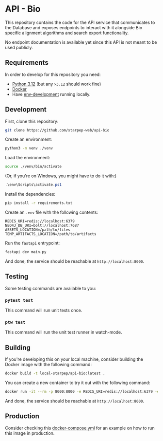 # API - Bio

This repository contains the code for the API service that communicates to the Database and exposes endpoints to interact with it alongside Bio specific alignment algorithms and search export functionality.

No endpoint documentation is available yet since this API is not meant to be used publicly.

## Requirements

In order to develop for this repository you need:

* [Python 3.12](https://www.python.org) (but any `>3.12` should work fine)
* [Docker](https://www.docker.com/products/docker-desktop/)
* Have [env-development](https://github.com/starpep-web/env-development) running locally.

## Development

First, clone this repository:

```bash
git clone https://github.com/starpep-web/api-bio
```

Create an environment:

```bash
python3 -m venv ./venv
```

Load the environment:

```bash
source ./venv/bin/activate
```

(Or, if you're on Windows, you might have to do it with:)

```powershell
.\env\Scripts\activate.ps1
```

Install the dependencies:

```bash
pip install -r requirements.txt
```

Create an `.env` file with the following contents:

```text
REDIS_URI=redis://localhost:6379
NEO4J_DB_URI=bolt://localhost:7687
ASSETS_LOCATION=/path/to/files
TEMP_ARTIFACTS_LOCATION=/path/to/artifacts
```

Run the `fastapi` entrypoint:

```bash
fastapi dev main.py
```

And done, the service should be reachable at `http://localhost:8000`.

## Testing

Some testing commands are available to you:

### `pytest test`

This command will run unit tests once.

### `ptw test`

This command will run the unit test runner in watch-mode.

## Building

If you're developing this on your local machine, consider building the Docker image with the following command:

```bash
docker build -t local-starpep/api-bio:latest .
```

You can create a new container to try it out with the following command:

```bash
docker run -it --rm -p 8000:8000 -e REDIS_URI=redis://localhost:6379 -e NEO4J_DB_URI=bolt://localhost:7687 -e ASSETS_LOCATION=/path/to/files -e TEMP_ARTIFACTS_LOCATION=/path/to/artifacts local-starpep/api-bio:latest
```

And done, the service should be reachable at `http://localhost:8000`.

## Production

Consider checking this [docker-compose.yml](https://github.com/starpep-web/env-production/blob/main/docker-compose.yml) for an example on how to run this image in production.
